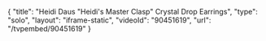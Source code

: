 {
    "title": "Heidi Daus \"Heidi's Master Clasp\" Crystal Drop Earrings",
    "type": "solo",
    "layout": "iframe-static",
    "videoId": "90451619",
    "url": "\/tvpembed\/90451619"
}